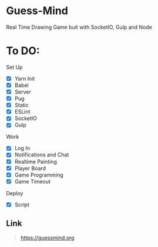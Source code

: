 # Guess-Mind

Real Time Drawing Game buit with SocketIO, Gulp and Node

# To DO:

Set Up

- [x] Yarn Init
- [x] Babel
- [x] Server
- [x] Pug
- [x] Static
- [x] ESLint
- [x] SocketIO
- [x] Gulp

Work

- [x] Log In
- [x] Notifications and Chat
- [x] Realtime Painting
- [x] Player Board
- [x] Game Programming
- [x] Game Timeout

Deploy

- [x] Script

Link
--------------
>https://guessmind.org
